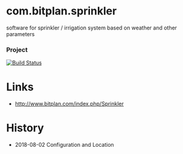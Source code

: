 # com.bitplan.sprinkler
software for sprinkler / irrigation system based on weather and other parameters

### Project
[![Build Status](https://travis-ci.org/BITPlan/com.bitplan.sprinkler.svg?branch=master)](https://travis-ci.org/BITPlan/com.bitplan.sprinkler)

# Links
* http://www.bitplan.com/index.php/Sprinkler

# History
* 2018-08-02 Configuration and Location